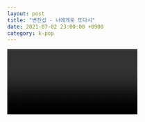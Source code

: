 ```yaml
---
layout: post
title: "변진섭 - 너에게로 또다시"
date: 2021-07-02 23:00:00 +0900
category: k-pop
---
```


<div class="video-container">
    <video id="player" class="video-js vjs-default-skin vjs-big-play-centered" data-json="/public/json/k-pop/변진섭 - 너에게로 또다시.json"></video>
</div>

```
```